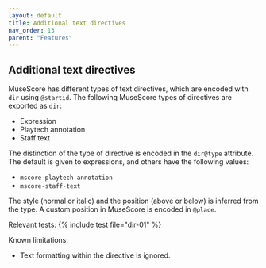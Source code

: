 ```yaml
---
layout: default
title: Additional text directives
nav_order: 13
parent: "Features"
---
```


## Additional text directives

MuseScore has different types of text directives, which are encoded with `dir` using `@startid`. The following MuseScore types of directives are exported as `dir`:
* Expression
* Playtech annotation
* Staff text

The distinction of the type of directive is encoded in the `dir@type` attribute. The default is given to expressions, and others have the following values:
* `mscore-playtech-annotation`
* `mscore-staff-text`

The style (normal or italic) and the position (above or below) is inferred from the type. A custom position in MuseScore is encoded in `@place`.

Relevant tests:
{% include test file="dir-01" %}

Known limitations:
* Text formatting within the directive is ignored.